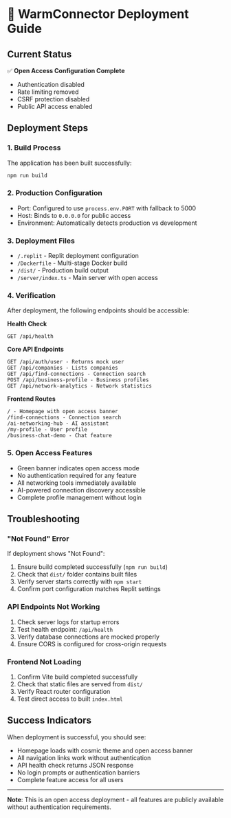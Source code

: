 # 🚀 WarmConnector Deployment Guide

## Current Status
✅ **Open Access Configuration Complete**
- Authentication disabled
- Rate limiting removed  
- CSRF protection disabled
- Public API access enabled

## Deployment Steps

### 1. Build Process
The application has been built successfully:
```bash
npm run build
```

### 2. Production Configuration
- Port: Configured to use `process.env.PORT` with fallback to 5000
- Host: Binds to `0.0.0.0` for public access
- Environment: Automatically detects production vs development

### 3. Deployment Files
- `/.replit` - Replit deployment configuration
- `/Dockerfile` - Multi-stage Docker build
- `/dist/` - Production build output
- `/server/index.ts` - Main server with open access

### 4. Verification
After deployment, the following endpoints should be accessible:

**Health Check**
```
GET /api/health
```

**Core API Endpoints**
```
GET /api/auth/user - Returns mock user
GET /api/companies - Lists companies  
GET /api/find-connections - Connection search
POST /api/business-profile - Business profiles
GET /api/network-analytics - Network statistics
```

**Frontend Routes**
```
/ - Homepage with open access banner
/find-connections - Connection search
/ai-networking-hub - AI assistant
/my-profile - User profile
/business-chat-demo - Chat feature
```

### 5. Open Access Features
- Green banner indicates open access mode
- No authentication required for any feature
- All networking tools immediately available
- AI-powered connection discovery accessible
- Complete profile management without login

## Troubleshooting

### "Not Found" Error
If deployment shows "Not Found":
1. Ensure build completed successfully (`npm run build`)
2. Check that `dist/` folder contains built files
3. Verify server starts correctly with `npm start`
4. Confirm port configuration matches Replit settings

### API Endpoints Not Working
1. Check server logs for startup errors
2. Test health endpoint: `/api/health`
3. Verify database connections are mocked properly
4. Ensure CORS is configured for cross-origin requests

### Frontend Not Loading
1. Confirm Vite build completed successfully
2. Check that static files are served from `dist/`
3. Verify React router configuration
4. Test direct access to built `index.html`

## Success Indicators
When deployment is successful, you should see:
- Homepage loads with cosmic theme and open access banner
- All navigation links work without authentication
- API health check returns JSON response
- No login prompts or authentication barriers
- Complete feature access for all users

---
**Note**: This is an open access deployment - all features are publicly available without authentication requirements.